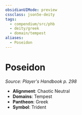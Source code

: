 ```yaml
---
obsidianUIMode: preview
cssclass: json5e-deity
tags:
  - compendium/src/phb
  - deity/greek
  - domain/tempest
aliases:
  - Poseidon
---
```

# Poseidon
*Source: Player's Handbook p. 298* 

- **Alignment**: Chaotic Neutral
- **Domains**: Tempest
- **Pantheon**: Greek
- **Symbol**: Trident